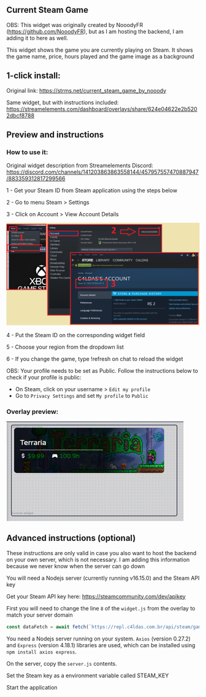 ## Current Steam Game

OBS: This widget was originally created by NooodyFR (https://github.com/NooodyFR), but as I am hosting the backend, I am adding it to here as well. 

This widget shows the game you are currently playing on Steam. It shows the game name, price, hours played and the game image as a background

## 1-click install: 

Original link:
https://strms.net/current_steam_game_by_nooody

Same widget, but with instructions included:
https://streamelements.com/dashboard/overlays/share/624e04622e2b5202dbcf8788

## Preview and instructions

### How to use it:

Original widget description from Streamelements Discord: 
https://discord.com/channels/141203863863558144/457957557470887947/883359312817299566

1 - Get your Steam ID from Steam application using the steps below

2 - Go to menu Steam > Settings

3 - Click on Account > View Account Details

![Preview](/current-steam-game/steam-id-instruction.png)

4 - Put the Steam ID on the corresponding widget field

5 - Choose your region from the dropdown list

6 - If you change the game, type !refresh on chat to reload the widget

OBS: Your profile needs to be set as Public. Follow the instructions below to check if your profile is public:

* On Steam, click on your username > `Edit my profile`
* Go to `Privacy Settings` and set `My profile` to `Public`

### Overlay preview:

![Overlay Preview](/current-steam-game/widget.png)


## Advanced instructions (optional)

These instructions are only valid in case you also want to host the backend on your own server, which is not necessary. I am adding this information because we never know when the server can go down

You will need a Nodejs server (currently running v16.15.0) and the Steam API key

Get your Steam API key here: https://steamcommunity.com/dev/apikey

First you will need to change the line `8` of the `widget.js` from the overlay to match your server domain
```js
const dataFetch = await fetch(`https://repl.c4ldas.com.br/api/steam/game/?id=${mySteamId}&region=${myRegion}`)
```

You need a Nodejs server running on your system. `Axios` (version 0.27.2) and `Express` (version 4.18.1) libraries are used, which can be installed using `npm install axios express`. 

On the server, copy the `server.js` contents.

Set the Steam key as a environment variable called STEAM_KEY

Start the application

